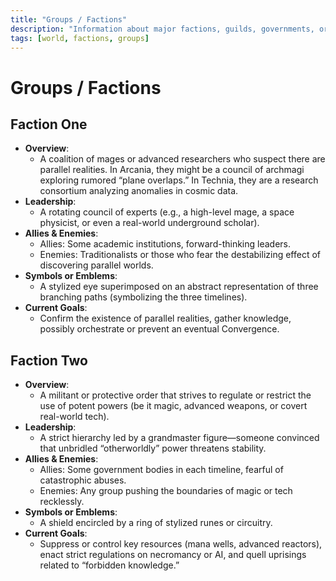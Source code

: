 ```yaml
---
title: "Groups / Factions"
description: "Information about major factions, guilds, governments, or other collective entities."
tags: [world, factions, groups]
---
```


# Groups / Factions

## Faction One
- **Overview**: 
  - A coalition of mages or advanced researchers who suspect there are parallel realities. In Arcania, they might be a council of archmagi exploring rumored “plane overlaps.” In Technia, they are a research consortium analyzing anomalies in cosmic data. 
- **Leadership**: 
  - A rotating council of experts (e.g., a high-level mage, a space physicist, or even a real-world underground scholar).
- **Allies & Enemies**: 
  - Allies: Some academic institutions, forward-thinking leaders.  
  - Enemies: Traditionalists or those who fear the destabilizing effect of discovering parallel worlds.
- **Symbols or Emblems**: 
  - A stylized eye superimposed on an abstract representation of three branching paths (symbolizing the three timelines).
- **Current Goals**: 
  - Confirm the existence of parallel realities, gather knowledge, possibly orchestrate or prevent an eventual Convergence.

## Faction Two
- **Overview**: 
  - A militant or protective order that strives to regulate or restrict the use of potent powers (be it magic, advanced weapons, or covert real-world tech). 
- **Leadership**: 
  - A strict hierarchy led by a grandmaster figure—someone convinced that unbridled “otherworldly” power threatens stability. 
- **Allies & Enemies**: 
  - Allies: Some government bodies in each timeline, fearful of catastrophic abuses.  
  - Enemies: Any group pushing the boundaries of magic or tech recklessly. 
- **Symbols or Emblems**: 
  - A shield encircled by a ring of stylized runes or circuitry. 
- **Current Goals**: 
  - Suppress or control key resources (mana wells, advanced reactors), enact strict regulations on necromancy or AI, and quell uprisings related to “forbidden knowledge.”
